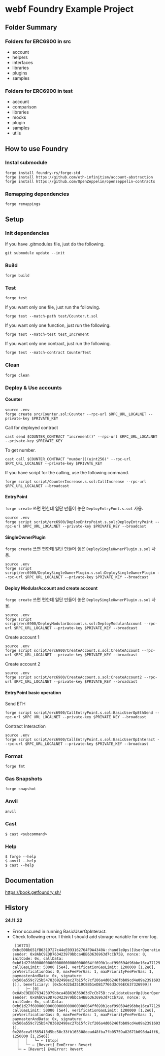 # webf Foundry Example Project
## Folder Summary

### Folders for ERC6900 in src
- account
- helpers
- interfaces
- libraries
- plugins
- samples

### Folders for ERC6900 in test
- account
- comparison
- libraries
- mocks
- plugin
- samples
- utils

## How to use Foundry
### Instal submodule
```
forge install foundry-rs/forge-std
forge install https://github.com/eth-infinitism/account-abstraction
forge install https://github.com/OpenZeppelin/openzeppelin-contracts
```

### Remapping dependencies
```
forge remappings
```

## Setup
### Init dependencies
If you have .gitmodules file, just do the following.
```
git submodule update --init 
```
### Build

```shell
forge build
```

### Test

```shell
forge test
```

If you want only one file, just run the following.
```
forge test --match-path test/Counter.t.sol
```

If you want only one function, just run the following.
```
forge test --match-test test_Increment
```

If you want only one contract, just run the following.
```
forge test --match-contract CounterTest
```

### Clean
```
forge clean
```

### Deploy & Use accounts
#### Counter
```shell
source .env
forge create src/Counter.sol:Counter --rpc-url $RPC_URL_LOCALNET --private-key $PRIVATE_KEY
```

Call for deployed contract
```
cast send $COUNTER_CONTRACT "increment()" --rpc-url $RPC_URL_LOCALNET --private-key $PRIVATE_KEY
```

To get number.
```
cast call $COUNTER_CONTRACT "number()(uint256)" --rpc-url $RPC_URL_LOCALNET --private-key $PRIVATE_KEY
```

If you have script for the calling, use the following command.
```
forge script script/CounterIncrease.s.sol:CallIncrease --rpc-url $RPC_URL_LOCALNET --broadcast
```

#### EntryPoint
`forge create` 쓰면 편한데 일단 만들어 놓은 `DeployEntryPont.s.sol` 사용.
```shell
source .env
forge script script/erc6900/DeployEntryPoint.s.sol:DeployEntryPoint --rpc-url $RPC_URL_LOCALNET --private-key $PRIVATE_KEY --broadcast 
```

#### SingleOwnerPlugin
`forge create` 쓰면 편한데 일단 만들어 놓은 `DeploySingleOwnerPlugin.s.sol` 사용.
```shell
source .env
forge script script/erc6900/DeploySingleOwnerPlugin.s.sol:DeploySingleOwnerPlugin --rpc-url $RPC_URL_LOCALNET --private-key $PRIVATE_KEY --broadcast 
```

#### Deploy ModularAccount and create account
`forge create` 쓰면 편한데 일단 만들어 놓은 `DeploySingleOwnerPlugin.s.sol` 사용.
```shell
source .env
forge script script/erc6900/DeployModularAccount.s.sol:DeployModularAccount --rpc-url $RPC_URL_LOCALNET --private-key $PRIVATE_KEY --broadcast 
```

Create account 1
```shell
source .env
forge script script/erc6900/CreateAccount.s.sol:CreateAccount --rpc-url $RPC_URL_LOCALNET --private-key $PRIVATE_KEY --broadcast 
```

Create account 2
```shell
source .env
forge script script/erc6900/CreateAccount.s.sol:CreateAccount2 --rpc-url $RPC_URL_LOCALNET --private-key $PRIVATE_KEY --broadcast 
```

#### EntryPoint basic operation
Send ETH
```shell
forge script script/erc6900/CallEntryPoint.s.sol:BasicUserOpEthSend --rpc-url $RPC_URL_LOCALNET --private-key $PRIVATE_KEY --broadcast
```

Contract Interaction
```shell
source .env
forge script script/erc6900/CallEntryPoint.s.sol:BasicUserOpInteract --rpc-url $RPC_URL_LOCALNET --private-key $PRIVATE_KEY --broadcast
```

### Format

```shell
forge fmt
```

### Gas Snapshots

```shell
forge snapshot
```

### Anvil

```shell
anvil
```



### Cast

```shell
$ cast <subcommand>
```

### Help

```shell
$ forge --help
$ anvil --help
$ cast --help
```

## Documentation

https://book.getfoundry.sh/


## History
#### 24.11.22
- Error occured in running BasicUserOpInteract.
- Check following error. I think I should add storage variable for error log.
  ```
   [16773] 0xbcB08b651fB6319727c44eE093162764F9A4340A::handleOps([UserOperation({ sender: 0x8AbC9EDD763423979bbca4BB63636963d7cCb75B, nonce: 0, initCode: 0x, callData: 0xb61d27f600000000000000000000000064ff699b1caf990594d96bbe16ca77129b35736e000000000000000000000000000000000000000000000000000000000000000000000000000000000000000000000000000000000000000000000000000000600000000000000000000000000000000000000000000000000000000000000004d09de08a00000000000000000000000000000000000000000000000000000000, callGasLimit: 50000 [5e4], verificationGasLimit: 1200000 [1.2e6], preVerificationGas: 0, maxFeePerGas: 1, maxPriorityFeePerGas: 1, paymasterAndData: 0x, signature: 0x506a559c725b54783682498ec27b15fc7cf206a4d06246fbb09cd4e09a23916935266dece1417d6c481583f310a8f02adfa508271bf0416723c9b32f38043e691c })], beneficiary: [0x5c4d2bd3510C8B51eDB17766d3c96EC637326999])
    │   ├─ [0] 0x8AbC9EDD763423979bbca4BB63636963d7cCb75B::validateUserOp(UserOperation({ sender: 0x8AbC9EDD763423979bbca4BB63636963d7cCb75B, nonce: 0, initCode: 0x, callData: 0xb61d27f600000000000000000000000064ff699b1caf990594d96bbe16ca77129b35736e000000000000000000000000000000000000000000000000000000000000000000000000000000000000000000000000000000000000000000000000000000600000000000000000000000000000000000000000000000000000000000000004d09de08a00000000000000000000000000000000000000000000000000000000, callGasLimit: 50000 [5e4], verificationGasLimit: 1200000 [1.2e6], preVerificationGas: 0, maxFeePerGas: 1, maxPriorityFeePerGas: 1, paymasterAndData: 0x, signature: 0x506a559c725b54783682498ec27b15fc7cf206a4d06246fbb09cd4e09a23916935266dece1417d6c481583f310a8f02adfa508271bf0416723c9b32f38043e691c }), 0x286cea5f565418d5bc50c33fb165308dead48fba7fb05759a82671b698da4ff6, 1250000 [1.25e6])
    │   │   └─ ← [Stop] 
    │   └─ ← [Revert] EvmError: Revert
    └─ ← [Revert] EvmError: Revert
  ```